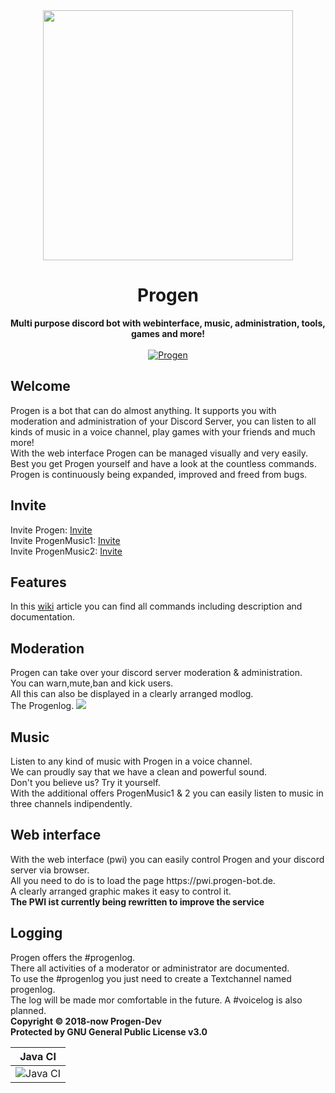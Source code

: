 <div align="center">
 <img src="https://github.com/Progen-Dev/Progen-Graphics/blob/master/logo_round.446a0937.png" height="400"/>
  <h1>Progen</h1>
  <strong>Multi purpose discord bot with webinterface, music, administration, tools, games and more!</strong>
  <br><br>
  <a href="https://top.gg/bot/495293590503817237" >
   <img src="https://top.gg/api/widget/495293590503817237.svg" alt="Progen" />
 </a>
 </div> 
 <h2>Welcome</h2>
 Progen is a bot that can do almost anything. It supports you with moderation and administration of your Discord Server, you can listen to all kinds of music in a voice channel, play games with your friends and much more! 
 <br>With the web interface Progen can be managed visually and very easily.
 <br>Best you get Progen yourself and have a look at the countless commands. Progen is continuously being expanded, improved and freed from bugs.
 <h2>Invite</h2>
 Invite Progen: <a href="https://discord.com/oauth2/authorize?client_id=495293590503817237&scope=bot&permissions=8">Invite</a>
 <br>
 Invite ProgenMusic1: <a href="https://discord.com/oauth2/authorize?client_id=662647209929605126&scope=bot&permissions=3145728">Invite</a>
 <br>
 Invite ProgenMusic2: <a href="https://discord.com/oauth2/authorize?client_id=662647378385305620&scope=bot&permissions=3145728">Invite</a>
 <h2>Features</h2>
 In this <a href="">wiki</a> article you can find all commands including description and documentation.
 <h2>Moderation</h2>
 Progen can take over your discord server moderation & administration. <br>
 You can warn,mute,ban and kick users. <br>
 All this can also be displayed in a clearly arranged modlog. <br>
 The Progenlog.
 <img src="./images/README/moderation.png">
 
 <h2>Music</h2>
 Listen to any kind of music with Progen in a voice channel. <br>
 We can proudly say that we have a clean and powerful sound. <br>
 Don't you believe us? Try it yourself. <br>
 With the additional offers ProgenMusic1 & 2 you can easily listen to music in three channels indipendently. 
 <h2>Web interface</h2>
 With the web interface (pwi) you can easily control Progen and your discord server via browser.<br>
 All you need to do is to load the page https://pwi.progen-bot.de.<br>
 A clearly arranged graphic makes it easy to control it.<br>
 <strong>The PWI ist currently being rewritten to improve the service</strong>
 <h2>Logging</h2>
 Progen offers the #progenlog.<br>
 There all activities of a moderator or administrator are documented. <br>
 To use the #progenlog you just need to create a Textchannel named progenlog. <br>
 The log will be made mor comfortable in the future. A #voicelog is also planned.
 <strong>
  <br>
  Copyright © 2018-now Progen-Dev
  <br>
  Protected by GNU General Public License v3.0
 </strong>
   
 |   Java CI    |
 |-------       |
 |![Java CI](https://github.com/Progen-Dev/Progen/workflows/Java%20CI/badge.svg?branch=master&event=push)       |
